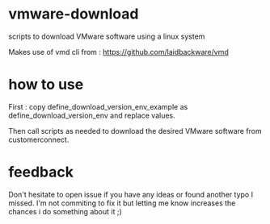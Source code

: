 # vmware-download
scripts to download VMware software using a linux system

Makes use of vmd cli from : https://github.com/laidbackware/vmd 

# how to use

First : copy define_download_version_env_example as define_download_version_env and replace values.

Then call scripts as needed to download the desired VMware software from customerconnect.

# feedback

Don't hesitate to open issue if you have any ideas or found another typo I missed.
I'm not commiting to fix it but letting me know increases the chances i do something about it  ;)

